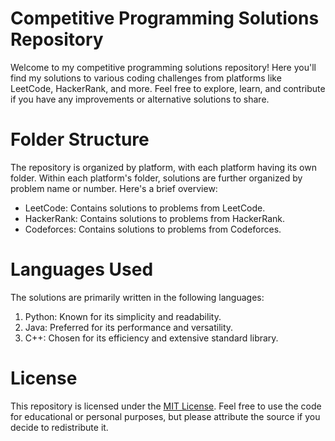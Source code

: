 # Competitive Programming Solutions Repository

Welcome to my competitive programming solutions repository! Here you'll find my solutions to various coding challenges from platforms like LeetCode, HackerRank, and more. Feel free to explore, learn, and contribute if you have any improvements or alternative solutions to share.

# Folder Structure
The repository is organized by platform, with each platform having its own folder. Within each platform's folder, solutions are further organized by problem name or number. Here's a brief overview:

- LeetCode: Contains solutions to problems from LeetCode.
- HackerRank: Contains solutions to problems from HackerRank.
- Codeforces: Contains solutions to problems from Codeforces.

# Languages Used
The solutions are primarily written in the following languages:

1. Python: Known for its simplicity and readability.
2. Java: Preferred for its performance and versatility.
3. C++: Chosen for its efficiency and extensive standard library.


# License
This repository is licensed under the [MIT License](LICENSE). Feel free to use the code for educational or personal purposes, but please attribute the source if you decide to redistribute it.
